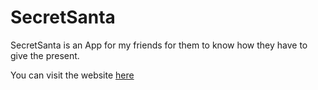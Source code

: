 # SecretSanta
SecretSanta is an App for my friends for them to know how they have to give the present.

 You can visit the website [here](http://jarandaizquierdo.github.io/SecretSanta.)